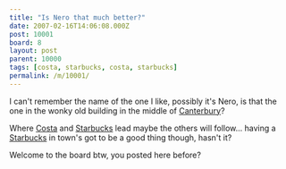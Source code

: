 ```yaml
---
title: "Is Nero that much better?"
date: 2007-02-16T14:06:08.000Z
post: 10001
board: 8
layout: post
parent: 10000
tags: [costa, starbucks, costa, starbucks]
permalink: /m/10001/
---
```

I can't remember the name of the one I like, possibly it's Nero, is that the one in the wonky old building in the middle of <a href="/wiki/canterbury">Canterbury</a>?

Where <a href="/wiki/costa">Costa</a> and <a href="/wiki/starbucks">Starbucks</a> lead maybe the others will follow... having a <a href="/wiki/starbucks">Starbucks</a> in town's got to be a good thing though, hasn't it?

Welcome to the board btw, you posted here before?
